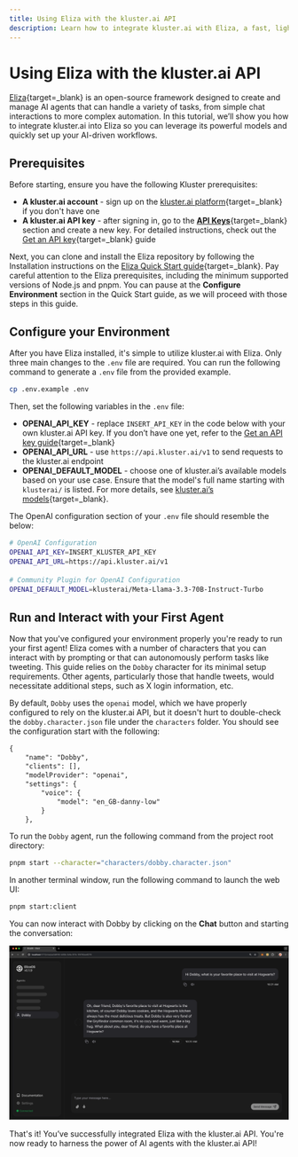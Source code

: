 ```yaml
---
title: Using Eliza with the kluster.ai API
description: Learn how to integrate kluster.ai with Eliza, a fast, lightweight, and flexible AI agent framework, to launch and configure your own AI agent chatbot. 
---
```


# Using Eliza with the kluster.ai API

[Eliza](https://elizaos.github.io/eliza/){target=\_blank} is an open-source framework designed to create and manage AI agents that can handle a variety of tasks, from simple chat interactions to more complex automation. In this tutorial, we’ll show you how to integrate kluster.ai into Eliza so you can leverage its powerful models and quickly set up your AI-driven workflows.

## Prerequisites

Before starting, ensure you have the following Kluster prerequisites:

- **A kluster.ai account** - sign up on the [kluster.ai platform](https://platform.kluster.ai/signup){target=\_blank} if you don't have one
- **A kluster.ai API key** - after signing in, go to the [**API Keys**](https://platform.kluster.ai/apikeys){target=\_blank} section and create a new key. For detailed instructions, check out the [Get an API key](/get-started/get-api-key/){target=\_blank} guide

Next, you can clone and install the Eliza repository by following the Installation instructions on the [Eliza Quick Start guide](https://elizaos.github.io/eliza/docs/quickstart/){target=\_blank}. Pay careful attention to the Eliza prerequisites, including the minimum supported versions of Node.js and pnpm. You can pause at the **Configure Environment** section in the Quick Start guide, as we will proceed with those steps in this guide.

## Configure your Environment

After you have Eliza installed, it's simple to utilize kluster.ai with Eliza. Only three main changes to the `.env` file are required. You can run the following command to generate a `.env` file from the provided example. 

```bash
cp .env.example .env
```

Then, set the following variables in the `.env` file: 

  - **OPENAI_API_KEY** - replace `INSERT_API_KEY` in the code below with your own kluster.ai API key. If you don’t have one yet, refer to the [Get an API key guide](/get-started/get-api-key/){target=\_blank}
  - **OPENAI_API_URL** - use `https://api.kluster.ai/v1` to send requests to the kluster.ai endpoint
  - **OPENAI_DEFAULT_MODEL** - choose one of kluster.ai’s available models based on your use case. Ensure that the model's full name starting with `klusterai/` is listed. For more details, see [kluster.ai’s models](/api-reference/reference/#list-supported-models){target=\_blank}. 

The OpenAI configuration section of your `.env` file should resemble the below:

```bash
# OpenAI Configuration
OPENAI_API_KEY=INSERT_KLUSTER_API_KEY
OPENAI_API_URL=https://api.kluster.ai/v1

# Community Plugin for OpenAI Configuration
OPENAI_DEFAULT_MODEL=klusterai/Meta-Llama-3.3-70B-Instruct-Turbo
```

## Run and Interact with your First Agent

Now that you've configured your environment properly you're ready to run your first agent! Eliza comes with a number of characters that you can interact with by prompting or that can autonomously perform tasks like tweeting. This guide relies on the `Dobby` character for its minimal setup requirements. Other agents, particularly those that handle tweets, would necessitate additional steps, such as X login information, etc. 

By default, `Dobby` uses the `openai` model, which we have properly configured to rely on the kluster.ai API, but it doesn't hurt to double-check the `dobby.character.json` file under the `characters` folder. You should see the configuration start with the following:

```
{
    "name": "Dobby",
    "clients": [],
    "modelProvider": "openai",
    "settings": {
        "voice": {
            "model": "en_GB-danny-low"
        }
    },
```

To run the `Dobby` agent, run the following command from the project root directory:

```bash
pnpm start --character="characters/dobby.character.json"
``` 

In another terminal window, run the following command to launch the web UI: 

```bash
pnpm start:client
```

You can now interact with Dobby by clicking on the **Chat** button and starting the conversation: 

![Chat with Dobby AI agent](/images/get-started/integrations/eliza/eliza-1.webp)

That's it! You’ve successfully integrated Eliza with the kluster.ai API. You're now ready to harness the power of AI agents with the kluster.ai API! 

